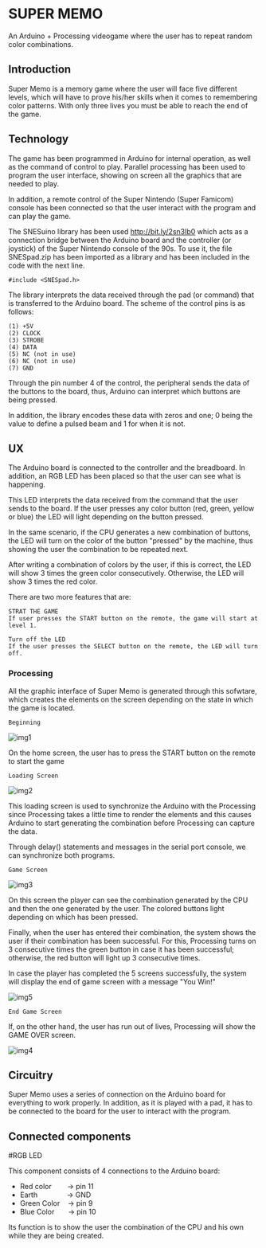 [img1]: https://github.com/genzokun/GHfiles/blob/master/super-memo/1.png?raw=true

[img2]:https://github.com/genzokun/GHfiles/blob/master/super-memo/2.png?raw=true

[img3]:
https://github.com/genzokun/GHfiles/blob/master/super-memo/3.png?raw=true

[img4]:https://github.com/genzokun/GHfiles/blob/master/super-memo/4.png?raw=true

[img5]:
https://github.com/genzokun/GHfiles/blob/master/super-memo/5.png?raw=true

# SUPER MEMO

An Arduino + Processing videogame where the user has to repeat random color combinations.

## Introduction
Super Memo is a memory game where the user will face five different levels, which will have to prove his/her skills when it comes to remembering color patterns. With only three lives you must be able to reach the end of the game.

## Technology

The game has been programmed in Arduino for internal operation, as well as the command of control to play. Parallel processing has been used to program the user interface, showing on screen all the graphics that are needed to play.

In addition, a remote control of the Super Nintendo (Super Famicom) console has been connected so that the user interact with the program and can play the game.

The SNESuino library has been used http://bit.ly/2sn3Ib0 which acts as a connection bridge between the Arduino board and the controller (or joystick) of the Super Nintendo console of the 90s. To use it, the file SNESpad.zip has been imported as a library and has been included in the code with the next line.

```
#include <SNESpad.h>
```

The library interprets the data received through the pad (or command) that is transferred to the Arduino board. The scheme of the control pins is as follows:

```
(1) +5V
(2) CLOCK
(3) STROBE
(4) DATA
(5) NC (not in use)
(6) NC (not in use)
(7) GND
```
Through the pin number 4 of the control, the peripheral sends the data of the buttons to the board, thus, Arduino can interpret which buttons are being pressed.

In addition, the library encodes these data with zeros and one; 0 being the value to define a pulsed beam and 1 for when it is not.

## UX

The Arduino board is connected to the controller and the breadboard. In addition, an RGB LED has been placed so that the user can see what is happening.

This LED interprets the data received from the command that the user sends to the board. If the user presses any color button (red, green, yellow or blue) the LED will light depending on the button pressed.

In the same scenario, if the CPU generates a new combination of buttons, the LED will turn on the color of the button "pressed" by the machine, thus showing the user the combination to be repeated next.

After writing a combination of colors by the user, if this is correct, the LED will show 3 times the green color consecutively. Otherwise, the LED will show 3 times the red color.

There are two more features that are:

```
STRAT THE GAME
If user presses the START button on the remote, the game will start at level 1.

Turn off the LED
If the user presses the SELECT button on the remote, the LED will turn off.
```

### Processing

All the graphic interface of Super Memo is generated through this sofwtare, which creates the elements on the screen depending on the state in which the game is located.

```
Beginning
```
![img1]

On the home screen, the user has to press the START button on the remote to start the game

```
Loading Screen
```

![img2]

This loading screen is used to synchronize the Arduino with the Processing since Processing takes a little time to render the elements and this causes Arduino to start generating the combination before Processing can capture the data.

Through delay() statements and messages in the serial port console, we can synchronize both programs.

```
Game Screen
```

![img3]

On this screen the player can see the combination generated by the CPU and then the one generated by the user. The colored buttons light depending on which has been pressed.

Finally, when the user has entered their combination, the system shows the user if their combination has been successful. For this, Processing turns on 3 consecutive times the green button in case it has been successful; otherwise, the red button will light up 3 consecutive times.

In case the player has completed the 5 screens successfully, the system will display the end of game screen with a message "You Win!"

![img5]

```
End Game Screen
```

If, on the other hand, the user has run out of lives, Processing will show the GAME OVER screen.

![img4]

## Circuitry

Super Memo uses a series of connection on the Arduino board for everything to work properly. In addition, as it is played with a pad, it has to be connected to the board for the user to interact with the program.

## Connected components

#RGB LED

This component consists of 4 connections to the Arduino board:

- Red color&nbsp;&nbsp;&nbsp;&nbsp;&nbsp;&nbsp;&nbsp; -> pin 11
- Earth&nbsp;&nbsp;&nbsp;&nbsp;&nbsp;&nbsp;&nbsp;&nbsp;&nbsp;&nbsp;&nbsp;&nbsp;&nbsp;&nbsp; -> GND
- Green Color&nbsp;&nbsp;&nbsp; -> pin 9
- Blue Color&nbsp;&nbsp;&nbsp;&nbsp;&nbsp;&nbsp; -> pin 10

Its function is to show the user the combination of the CPU and his own while they are being created.